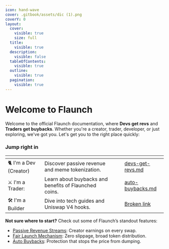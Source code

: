 ```yaml
---
icon: hand-wave
cover: .gitbook/assets/dic (1).png
coverY: 0
layout:
  cover:
    visible: true
    size: full
  title:
    visible: true
  description:
    visible: false
  tableOfContents:
    visible: true
  outline:
    visible: true
  pagination:
    visible: true
---
```


# Welcome to Flaunch

Welcome to the official Flaunch documentation, where **Devs get revs** and **Traders get buybacks**. Whether you're a creator, trader, developer, or just exploring, we've got you. Let's get you to the right place quickly:

### Jump right in

<table data-view="cards"><thead><tr><th></th><th></th><th data-hidden data-card-cover data-type="files"></th><th data-hidden></th><th data-hidden data-card-target data-type="content-ref"></th></tr></thead><tbody><tr><td><span data-gb-custom-inline data-tag="emoji" data-code="1f408">🐈</span> I'm a Dev (Creator)</td><td>Discover passive revenue and meme tokenization.</td><td></td><td></td><td><a href="core-features/devs-get-revs.md">devs-get-revs.md</a></td></tr><tr><td><span data-gb-custom-inline data-tag="emoji" data-code="2694">⚔️</span> I'm a Trader:</td><td>Learn about buybacks and benefits of Flaunched coins.</td><td></td><td></td><td><a href="core-features/auto-buybacks.md">auto-buybacks.md</a></td></tr><tr><td>🛠️ I'm a Builder</td><td>Dive into tech guides and Uniswap V4 hooks.</td><td></td><td></td><td><a href="broken-reference">Broken link</a></td></tr></tbody></table>

**Not sure where to start?** Check out some of Flaunch’s standout features:

* [Passive Revenue Streams](core-features/devs-get-revs.md): Creator earnings on every swap.
* [Fair Launch Mechanism](core-features/fixed-price-fair-launch.md): Zero slippage, broad token distribution.
* [Auto Buybacks](core-features/auto-buybacks.md): Protection that stops the price from dumping.
